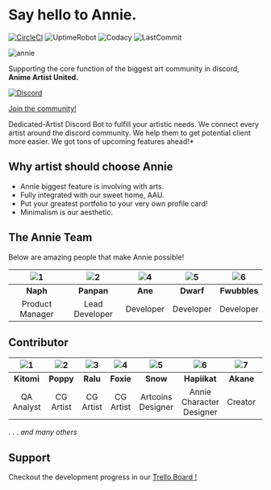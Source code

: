 # Say hello to **Annie.**

[![CircleCI](https://circleci.com/gh/klerikdust/anniediscord.svg?style=svg)](https://circleci.com/gh/klerikdust/anniediscord)
![UptimeRobot](https://img.shields.io/uptimerobot/ratio/7/m783469677-9c4a013c6c31449d182a51c6?style=flat-square)
![Codacy](https://img.shields.io/codacy/grade/d60d5579018348af8fc310a9e5dffe36.svg?logo=Codacy&style=flat-square)
![LastCommit](https://img.shields.io/github/last-commit/klerikdust/anniediscord.svg?style=flat-square)

![annie](https://cdn.discordapp.com/avatars/501461775821176832/1d5c3c23e639a5461d6b1dc44d04836b.png?size=256)

Supporting the core function of the biggest art community in discord,
**Anime Artist United.**

[![Discord](https://img.shields.io/discord/459891664182312980.svg?color=%237bb6ed&label=&logo=Discord&logoColor=%23f2f2f2&style=flat-square)](https://discord.gg/Tjsck8F)

[Join the community!](https://discord.gg/Tjsck8F)

Dedicated-Artist Discord Bot to fulfill your artistic needs.
We connect every artist around the discord community.
We help them to get potential client more easier.
We got tons of upcoming features ahead!*

## Why artist should choose Annie

- Annie biggest feature is involving with arts.
- Fully integrated with our sweet home, AAU.
- Put your greatest portfolio to your very own profile card!
- Minimalism is our aesthetic.

## **The Annie Team**

Below are amazing people that make Annie possible!

| ![1][naph]| ![2][pan] | ![4][ame] | ![5][dwarf] | ![6][fwub] |
| :----: | :----: | :----: | :----: | :----: |
| **Naph** | **Panpan** | **Ane** | **Dwarf** | **Fwubbles** |
| Product Manager | Lead Developer | Developer | Developer | Developer |

## **Contributor**

| ![1][kitomi]| ![2][poppy] | ![3][ralu] | ![4][foxie] | ![5][snow] | ![6][hapii] | ![7][akane] | ![8][trojanos] | ![9][hugo] |
| :----: | :----: | :----: | :----: | :----: | :----: | :----: | :----: | :----: |
| **Kitomi** | **Poppy** | **Ralu** | **Foxie** | **Snow** | **Hapiikat** | **Akane** | **TrojanOS** | **Hugo** |
| QA Analyst | CG Artist | CG Artist | CG Artist | Artcoins Designer | Annie Character Designer | Creator | (Ex) Database Engineer | Beta Tester

. . . *and many others*

[fwub]: https://cdn.discordapp.com/avatars/294177453449019409/1444c86e06e454161857f74edd60a1b9.jpg?size=128

[naph]: https://cdn.discordapp.com/avatars/230034968515051520/90119a1bf45d46e2b8418886b67e90d4.png?size=128

[pan]: https://cdn.discordapp.com/avatars/277266191540551680/d8c76120788366540552d977122a862d.png?size=128

[hugo]: https://cdn.discordapp.com/avatars/476391416268849175/ccd23e89da05b4a5ecd4c3ae637a39f7.png?size=128

[ame]: https://cdn.discordapp.com/avatars/510246523939061760/a_33d70fc6e5c3978c57333fe5bb1672a2.gif

[dwarf]: https://cdn.discordapp.com/avatars/596421558856056853/2bf3c57e9e104acd3f78a45f16ff25d5.png?size=128

[kitomi]: https://cdn.discordapp.com/avatars/184396254984404992/24c4e564d263d29b3738c342f5b8d0b2.jpg?size=128

[ralu]: https://cdn.discordapp.com/avatars/91856786293805056/8afacb06844b5808853f018b232078ed.jpg?size=128

[poppy]: https://cdn.discordapp.com/avatars/198360319184207873/a_e4533f4c6f2ca6bd1fdeccc1e68e23d7.gif

[snow]: https://i.ibb.co/Jz4d4Hj/snow-1-1.png

[foxie]: https://cdn.discordapp.com/avatars/234835633099505664/a74fce47c95b5ccc23ef755499560612.jpg?size=128

[hapii]: https://cdn.discordapp.com/avatars/145367500710739969/80770ff32da51e35aeec569d248ea486.jpg?size=128

[akane]: https://i.ibb.co/Xydv8rV/akane-1.png

[trojanos]: https://i.ibb.co/Xzcb8B9/1-1.png

## **Support**

Checkout the development progress in our [Trello Board !](https://trello.com/invite/b/jBbOIqQA/06d7a06899e3904f03b9c161552e9af6/annie-pipeline)
